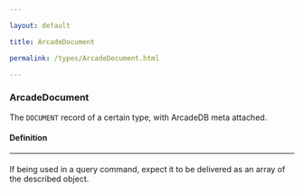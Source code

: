 ```yaml
---

layout: default

title: ArcadeDocument

permalink: /types/ArcadeDocument.html

---
```


### ArcadeDocument<br/><T>

The `DOCUMENT` record of a certain type, with ArcadeDB meta
attached.

#### Definition

---

#### 

If being used in a query command, expect it
to be delivered as an array of the described object.

